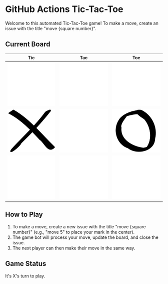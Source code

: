# GitHub Actions Tic-Tac-Toe

Welcome to this automated Tic-Tac-Toe game! To make a move, create an issue with the title "move {square number}".

## Current Board

| Tic | Tac | Toe |
|--|--|--|
| [![Empty](/img/blank.png)](https://github.com/Coding4Hours/tic_tac_toe/issues/new?title=move%200) | [![Empty](/img/blank.png)](https://github.com/Coding4Hours/tic_tac_toe/issues/new?title=move%201) | [![Empty](/img/blank.png)](https://github.com/Coding4Hours/tic_tac_toe/issues/new?title=move%202) |
| [![X](/img/x.png)](https://github.com/Coding4Hours/tic_tac_toe/issues/new?title=move%203) | [![Empty](/img/blank.png)](https://github.com/Coding4Hours/tic_tac_toe/issues/new?title=move%204) | [![O](/img/o.png)](https://github.com/Coding4Hours/tic_tac_toe/issues/new?title=move%205) |
| [![Empty](/img/blank.png)](https://github.com/Coding4Hours/tic_tac_toe/issues/new?title=move%206) | [![Empty](/img/blank.png)](https://github.com/Coding4Hours/tic_tac_toe/issues/new?title=move%207) | [![Empty](/img/blank.png)](https://github.com/Coding4Hours/tic_tac_toe/issues/new?title=move%208) |
## How to Play

1. To make a move, create a new issue with the title "move {square number}" (e.g., "move 5" to place your mark in the center).
2. The game bot will process your move, update the board, and close the issue.
3. The next player can then make their move in the same way.

## Game Status

It's X's turn to play.
